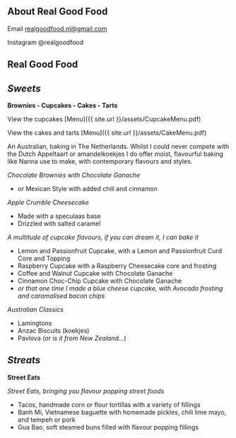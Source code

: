 ## About Real Good Food

Email realgoodfood.nl@gmail.com

Instagram @realgoodfood

## Real Good Food

## *Sweets*

**Brownies - Cupcakes - Cakes - Tarts**

View the cupcakes [Menu]({{ site.url }}/assets/CupcakeMenu.pdf)

View the cakes and tarts [Menu]({{ site.url }}/assets/CakeMenu.pdf)


An Australian, baking in The Netherlands. Whilst I could never compete with the Dutch Appeltaart or amandelkoekjes I do offer moist, flavourful baking like Nanna use to make, with contemporary flavours and styles. 

*Chocolate Brownies with Chocolate Ganache*
  - or Mexican Style with added chili and cinnamon
  
*Apple Crumble Cheesecake*
  - Made with a speculaas base
  - Drizzled with salted caramel
  
*A multitude of cupcake flavours, if you can dream it, I can bake it*
  - Lemon and Passionfruit Cupcake, with a Lemon and Passionfruit Curd Core and Topping
  - Raspberry Cupcake with a Raspberry Cheesecake core and frosting
  - Coffee and Walnut Cupcake with Chocolate Ganache
  - Cinnamon Choc-Chip Cupcake with Chocolate Ganache
  - *or that one time I made a blue cheese cupcake, with Avocado frosting and caramalised bacon chips*
  
 *Australian Classics*
 
  - Lamingtons
  - Anzac Biscuits (koekjes)
  - Pavlova (*or is it from New Zealand...*)
    
## *Streats*

**Street Eats**

 *Street Eats, bringing you flavour popping street foods*
 
  - Tacos, handmade corn or flour tortillas with a variety of fillings
  - Banh Mi, Vietnamese baguette with homemade pickles, chili lime mayo, and tempeh or pork
  - Gua Bao, soft steamed buns filled with flavour popping fillings


